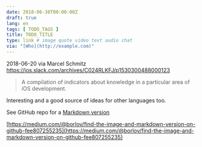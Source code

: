 ```yaml
---
date: 2018-06-30T00:00:00Z
draft: true
lang: en
tags: [ TODO_TAGS ]
title: TODO_TITLE
type: link # image quote video text audio chat
via: "[Who](http://example.com)"
---
```



2018-06-20 via Marcel Schmitz
https://ios.slack.com/archives/C024RLKFJ/p1530300488000123

> A compilation of indicators about knowledge in a particular area of iOS development.

Interesting and a good source of ideas for other languages too.

See GitHub repo for a [Markdown version](https://github.com/BohdanOrlov/ios-skills-matrix)

[https://medium.com/@borlov/find-the-image-and-markdown-version-on-github-fee807255235](https://medium.com/@borlov/find-the-image-and-markdown-version-on-github-fee807255235)

